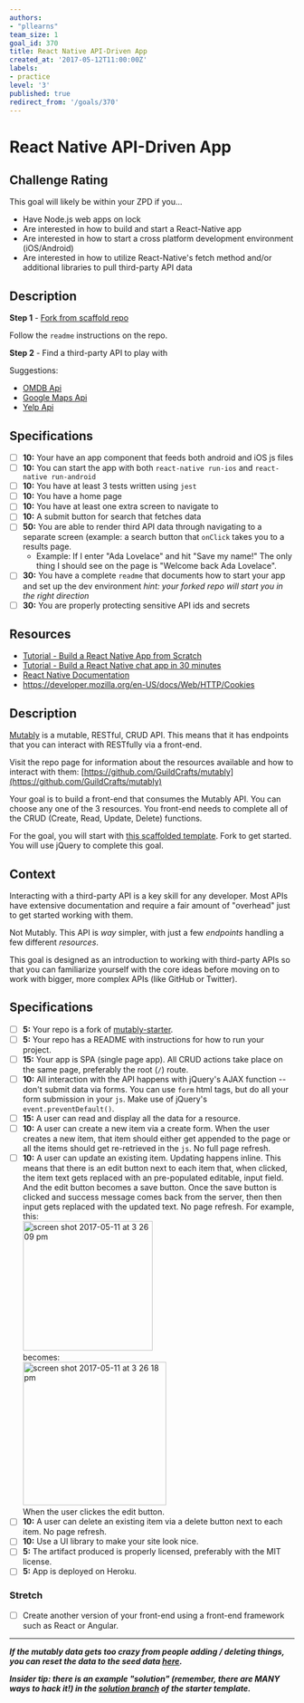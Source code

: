 ```yaml
---
authors:
- "pllearns"
team_size: 1
goal_id: 370
title: React Native API-Driven App
created_at: '2017-05-12T11:00:00Z'
labels:
- practice
level: '3'
published: true
redirect_from: '/goals/370'
---
```


# React Native API-Driven App

## Challenge Rating

This goal will likely be within your ZPD if you...

- Have Node.js web apps on lock
- Are interested in how to build and start a React-Native app
- Are interested in how to start a cross platform development environment (iOS/Android)
- Are interested in how to utilize React-Native's fetch method and/or additional libraries to pull third-party API data

## Description

**Step 1** - [Fork from scaffold repo](https://github.com/pllearns/react-native-starter-code)

Follow the `readme` instructions on the repo.

**Step 2** - Find a third-party API to play with 

Suggestions:
- [OMDB Api](http://www.omdbapi.com/)
- [Google Maps Api](https://developers.google.com/maps/)
- [Yelp Api](https://www.yelp.com/developers)

## Specifications

- [ ] __10:__ Your have an app component that feeds both android and iOS js files
- [ ] __10:__ You can start the app with both `react-native run-ios` and `react-native run-android`
- [ ] __10:__ You have at least 3 tests written using `jest`
- [ ] __10:__ You have a home page
- [ ] __10:__ You have at least one extra screen to navigate to
- [ ] __10:__ A submit button for search that fetches data
- [ ] __50:__ You are able to render third API data through navigating to a separate screen (example: a search button that `onClick` takes you to a results page.
  - Example: If I enter "Ada Lovelace" and hit "Save my name!" The only thing I should see on the page is "Welcome back Ada Lovelace".
- [ ] __30:__ You have a complete `readme` that documents how to start your app and set up the dev environment *hint: your forked repo will start you in the right direction*
- [ ] __30:__ You are properly protecting sensitive API ids and secrets

## Resources

- [Tutorial - Build a React Native App from Scratch](https://www.youtube.com/watch?v=r5OPRhelEIU&t=41s)
- [Tutorial - Build a React Native chat app in 30 minutes](https://www.youtube.com/watch?v=VTnFDc3IFag&t=6s)
- [React Native Documentation](https://facebook.github.io/react-native/)
- https://developer.mozilla.org/en-US/docs/Web/HTTP/Cookies


## Description

[Mutably](http://mutably.herokuapp.com/) is a mutable, RESTful, CRUD API. This means that it has endpoints that you can interact with RESTfully via a front-end.

Visit the repo page for information about the resources available and how to interact with them: [https://github.com/GuildCrafts/mutably](https://github.com/GuildCrafts/mutably)

Your goal is to build a front-end that consumes the Mutably API. You can choose any one of the 3 resources. You front-end needs to complete all of the CRUD (Create, Read, Update, Delete) functions.

For the goal, you will start with [this scaffolded template](https://github.com/GuildCrafts/mutably-starter). Fork to get started.
You will use jQuery to complete this goal.

## Context

Interacting with a third-party API is a key skill for any developer. Most APIs have extensive documentation and require a fair amount of "overhead" just to get started working with them.

Not Mutably. This API is _way_ simpler, with just a few _endpoints_ handling a few different _resources_.

This goal is designed as an introduction to working with third-party APIs so that you can familiarize yourself with the core ideas before moving on to work with bigger, more complex APIs (like GitHub or Twitter).

## Specifications

- [ ] __5:__ Your repo is a fork of [mutably-starter](https://github.com/GuildCrafts/mutably-starter).
- [ ] __5:__ Your repo has a README with instructions for how to run your project.
- [ ] __15:__ Your app is SPA (single page app). All CRUD actions take place on the same page, preferably the root (`/`) route.
- [ ] __10:__ All interaction with the API happens with jQuery's AJAX function -- don't submit data via forms. You can use `form` html tags, but do all your form submission in your `js`. Make use of jQuery's `event.preventDefault()`.
- [ ] __15:__ A user can read and display all the data for a resource.
- [ ] __10:__ A user can create a new item via a create form. When the user creates a new item, that item should either get appended to the page or all the items should get re-retrieved in the `js`. No full page refresh.
- [ ] __10:__ A user can update an existing item. Updating happens inline. This means that there is an edit button next to each item that, when clicked, the item text gets replaced with an pre-populated editable, input field. And the edit button becomes a save button. Once the save button is clicked and success message comes back from the server, then then input gets replaced with the updated text. No page refresh.
  For example, this: <br>
  <img width="229" alt="screen shot 2017-05-11 at 3 26 09 pm" src="https://cloud.githubusercontent.com/assets/3010270/25974508/4ac57980-365e-11e7-8b1f-6cf9eefaac22.png">
  <br>
  becomes:
  <br>
  <img width="253" alt="screen shot 2017-05-11 at 3 26 18 pm" src="https://cloud.githubusercontent.com/assets/3010270/25974512/5024433e-365e-11e7-802f-c60afacddecd.png">
  <br>
  When the user clickes the edit button.
- [ ] __10:__ A user can delete an existing item via a delete button next to each item. No page refresh.
- [ ] __10:__ Use a UI library to make your site look nice.
- [ ] __5:__ The artifact produced is properly licensed, preferably with the MIT license.
- [ ] __5:__ App is deployed on Heroku.

### Stretch

- [ ] Create another version of your front-end using a front-end framework such as React or Angular.

---

***If the mutably data gets too crazy from people adding / deleting things, you can reset the data to the seed data [here](http://mutably.herokuapp.com/).***

***Insider tip: there is an example "solution" (remember, there are MANY ways to hack it!) in the [solution branch](https://github.com/GuildCrafts/mutably-starter/tree/solution) of the starter template.***
